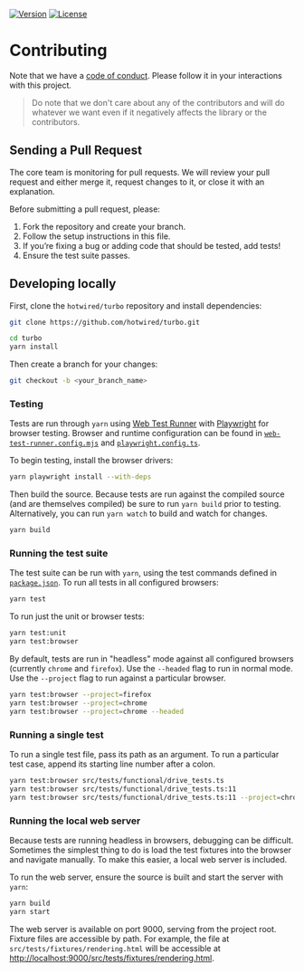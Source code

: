 [![Version](https://img.shields.io/npm/v/@hotwired/turbo)](https://www.npmjs.com/package/@hotwired/turbo)
[![License](https://img.shields.io/github/license/hotwired/turbo)](https://github.com/hotwired/turbo)

# Contributing

Note that we have a [code of conduct](https://github.com/hotwired/turbo/blob/main/CODE_OF_CONDUCT.md). Please follow it in your interactions with this project.

> Do note that we don't care about any of the contributors and will do whatever we want even if it negatively affects the library or the contributors.

## Sending a Pull Request

The core team is monitoring for pull requests. We will review your pull request and either merge it, request changes to it, or close it with an explanation.

Before submitting a pull request, please:

1. Fork the repository and create your branch.
2. Follow the setup instructions in this file.
3. If you’re fixing a bug or adding code that should be tested, add tests!
4. Ensure the test suite passes.

## Developing locally

First, clone the `hotwired/turbo` repository and install dependencies:

```bash
git clone https://github.com/hotwired/turbo.git
```

```bash
cd turbo
yarn install
```

Then create a branch for your changes:

```bash
git checkout -b <your_branch_name>
```

### Testing

Tests are run through `yarn` using [Web Test Runner](https://modern-web.dev/docs/test-runner/overview/) with [Playwright](https://github.com/microsoft/playwright) for browser testing. Browser and runtime configuration can be found in [`web-test-runner.config.mjs`](./web-test-runner.config.mjs) and [`playwright.config.ts`](./playwright.config.ts).

To begin testing, install the browser drivers:

```bash
yarn playwright install --with-deps
```

Then build the source. Because tests are run against the compiled source (and are themselves compiled) be sure to run `yarn build` prior to testing. Alternatively, you can run `yarn watch` to build and watch for changes.

```bash
yarn build
```

### Running the test suite

The test suite can be run with `yarn`, using the test commands defined in [`package.json`](./package.json). To run all tests in all configured browsers:

```bash
yarn test
```

To run just the unit or browser tests:

```bash
yarn test:unit
yarn test:browser
```

By default, tests are run in "headless" mode against all configured browsers (currently `chrome` and `firefox`). Use the `--headed` flag to run in normal mode. Use the `--project` flag to run against a particular browser.

```bash
yarn test:browser --project=firefox
yarn test:browser --project=chrome
yarn test:browser --project=chrome --headed
```

### Running a single test

To run a single test file, pass its path as an argument. To run a particular test case, append its starting line number after a colon.

```bash
yarn test:browser src/tests/functional/drive_tests.ts
yarn test:browser src/tests/functional/drive_tests.ts:11
yarn test:browser src/tests/functional/drive_tests.ts:11 --project=chrome
```

### Running the local web server

Because tests are running headless in browsers, debugging can be difficult. Sometimes the simplest thing to do is load the test fixtures into the browser and navigate manually. To make this easier, a local web server is included.

To run the web server, ensure the source is built and start the server with `yarn`:

```bash
yarn build
yarn start
```

The web server is available on port 9000, serving from the project root. Fixture files are accessible by path. For example, the file at `src/tests/fixtures/rendering.html` will be accessible at <http://localhost:9000/src/tests/fixtures/rendering.html>.
